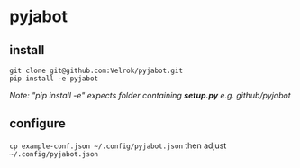 # pyjabot

## install
```
git clone git@github.com:Velrok/pyjabot.git
pip install -e pyjabot
```
*Note: "pip install -e" expects folder containing **setup.py** e.g. github/pyjabot*

## configure 

`cp example-conf.json ~/.config/pyjabot.json`
then adjust `~/.config/pyjabot.json` 
